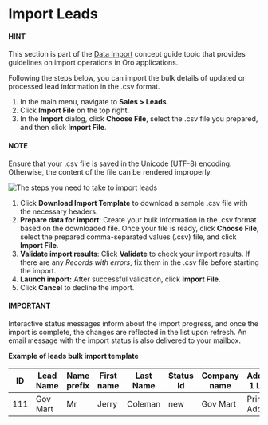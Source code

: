<a id="sales-import-leads"></a>

# Import Leads

#### HINT
This section is part of the [Data Import](../../../concept-guides/administration/data-import/index.md#concept-guide-data-import) concept guide topic that provides guidelines on import operations in Oro applications.

Following the steps below, you can import the bulk details of updated or processed lead information in the .csv format.

1. In the main menu, navigate to **Sales > Leads**.
2. Click **Import File** on the top right.
3. In the **Import** dialog, click **Choose File**, select the .csv file you prepared, and then click **Import File**.

#### NOTE
Ensure that your .csv file is saved in the Unicode (UTF-8) encoding. Otherwise, the content of the file can be rendered improperly.

![The steps you need to take to import leads](user/img/sales/leads/import_leads.png)

1. Click **Download Import Template** to download a sample .csv file with the necessary headers.
2. **Prepare data for import**: Create your bulk information in the .csv format based on the downloaded file. Once your file is ready, click **Choose File**, select the prepared comma-separated values (.csv) file, and click **Import File**.
3. **Validate import results**: Click **Validate** to check your import results. If there are any *Records with errors*, fix them in the .csv file before starting the import.
4. **Launch import:** After successful validation, click **Import File**.
5. Click **Cancel** to decline the import.

#### IMPORTANT
Interactive status messages inform about the import progress, and once the import is complete, the changes are reflected in the list upon refresh. An email message with the import status is also delivered to your mailbox.

**Example of leads bulk import template**

|   ID | Lead Name   | Name prefix   | First name   | Last Name   | Status Id   | Company name   | Address 1 Label   | Twitter   | LinkedIn   | Owner Username   |
|------|-------------|---------------|--------------|-------------|-------------|----------------|-------------------|-----------|------------|------------------|
|  111 | Gov Mart    | Mr            | Jerry        | Coleman     | new         | Gov Mart       | Primary Address   | @Jerry    | LinkedInID | Jerry            |
